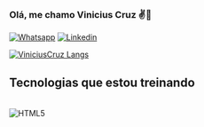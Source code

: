 ### Olá, me chamo Vinicius Cruz ✌️🧔
[![Whatsapp](https://img.shields.io/badge/WhatsApp-25D366?style=for-the-badge&logo=whatsapp&logoColor=white)](https://wa.me/5512991521175)
[![Linkedin](https://img.shields.io/badge/LinkedIn-0077B5?style=for-the-badge&logo=linkedin&logoColor=white)](https://www.linkedin.com/in/vinicius-da-cruz-silva-31ba7410b/)
     
[![ViniciusCruz Langs](https://github-readme-stats.vercel.app/api/top-langs/?username=ViniciusCruz-dev&layout=compact)](https://github.com/ViniciusCruz-dev/github-readme-stats)

## Tecnologias que estou treinando

<div style="display: inline_block"><br>
<img align="center" src="https://img.shields.io/badge/HTML5-E34F26?style=for-the-badge&logo=html5&logoColor=white" alt="HTML5">

</div>
